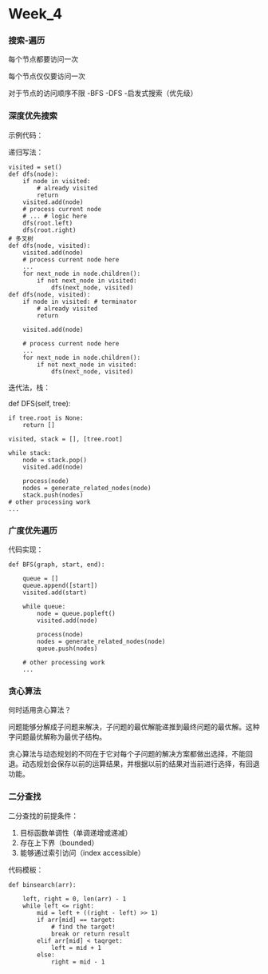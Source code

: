 # Week_4

### 搜索-遍历

每个节点都要访问一次

每个节点仅仅要访问一次

对于节点的访问顺序不限
	-BFS
	-DFS
	-启发式搜索（优先级）

### 深度优先搜索

示例代码：

递归写法：

	visited = set()
	def dfs(node):
		if node in visited:
			# already visited
			return 
		visited.add(node)
		# process current node
		# ... # logic here
		dfs(root.left)
		dfs(root.right)
	# 多叉树
	def dfs(node, visited):
		visited.add(node)
		# process current node here
		...
		for next_node in node.children():
			if not next_node in visited:
				dfs(next_node, visited)
	def dfs(node, visited):
		if node in visited: # terminator
			# already visited
			return

		visited.add(node)

		# process current node here
		...
		for next_node in node.children():
			if not next_node in visited:
				dfs(next_node, visited)

迭代法，栈：

def DFS(self, tree):
	
	if tree.root is None:
		return []
	
	visited, stack = [], [tree.root]
	
	while stack:
		node = stack.pop()
		visited.add(node)

		process(node)
		nodes = generate_related_nodes(node)
		stack.push(nodes)
	# other processing work
	...

### 广度优先遍历

代码实现：

	def BFS(graph, start, end):
		
		queue = []
		queue.append([start])
		visited.add(start)
	
		while queue:
			node = queue.popleft()
			visited.add(node)
	
			process(node)
			nodes = generate_related_nodes(node)
			queue.push(nodes)
	
		# other processing work
		...

### 贪心算法

何时适用贪心算法？

问题能够分解成子问题来解决，子问题的最优解能递推到最终问题的最优解。这种字问题最优解称为最优子结构。

贪心算法与动态规划的不同在于它对每个子问题的解决方案都做出选择，不能回退。动态规划会保存以前的运算结果，并根据以前的结果对当前进行选择，有回退功能。

### 二分查找

二分查找的前提条件：

1. 目标函数单调性（单调递增或递减）
2. 存在上下界（bounded）
3. 能够通过索引访问（index accessible）

代码模板：

	def binsearch(arr):
		
		left, right = 0, len(arr) - 1
		while left <= right:
			mid = left + ((right - left) >> 1)
			if arr[mid] == target:
				# find the target!
				break or return result
			elif arr[mid] < taqrget:
				left = mid + 1
			else:
				right = mid - 1




